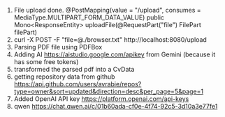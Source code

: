 1. File upload done. @PostMapping(value = "/upload", consumes = MediaType.MULTIPART_FORM_DATA_VALUE)
   public Mono<ResponseEntity<String>> uploadFile(@RequestPart("file") FilePart filePart)
2. curl -X POST -F "file=@./browser.txt" http://localhost:8080/upload
3. Parsing PDF file using PDFBox
4. Adding AI https://aistudio.google.com/apikey from Gemini (because it has some free tokens)
5. transformed the parsed pdf into a CvData
6. getting repository data from github https://api.github.com/users/avrabie/repos?type=owner&sort=updated&direction=desc&per_page=5&page=1
7. Added OpenAI API key https://platform.openai.com/api-keys
8. qwen https://chat.qwen.ai/c/01b60ada-cf0e-4f74-92c5-3d10a3e77fe1 
